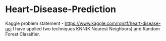 # Heart-Disease-Prediction

Kaggle problem statement - https://www.kaggle.com/ronitf/heart-disease-uci
I have applied two techniques KNN(K Nearest Neighbors) and Random Forest Classifier. 

